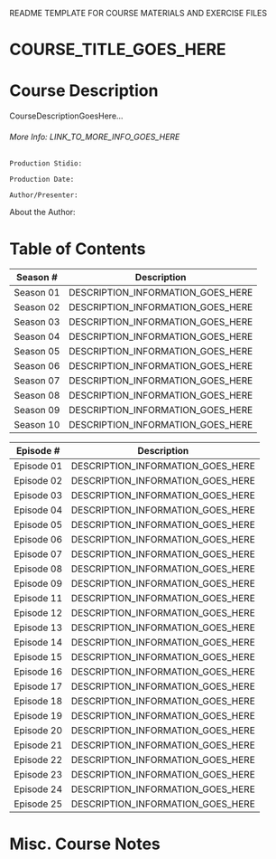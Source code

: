 README TEMPLATE FOR COURSE MATERIALS AND EXERCISE FILES

# COURSE_TITLE_GOES_HERE

# Course Description
CourseDescriptionGoesHere...

###### More Info:  LINK_TO_MORE_INFO_GOES_HERE

`Production Stidio:  `

`Production Date:  `

`Author/Presenter:  `

About the Author:

# Table of Contents

| Season # | Description |
| -------- | ----------- |
| Season 01 | DESCRIPTION_INFORMATION_GOES_HERE |
| Season 02 | DESCRIPTION_INFORMATION_GOES_HERE |
| Season 03 | DESCRIPTION_INFORMATION_GOES_HERE |
| Season 04 | DESCRIPTION_INFORMATION_GOES_HERE |
| Season 05 | DESCRIPTION_INFORMATION_GOES_HERE |
| Season 06 | DESCRIPTION_INFORMATION_GOES_HERE |
| Season 07 | DESCRIPTION_INFORMATION_GOES_HERE |
| Season 08 | DESCRIPTION_INFORMATION_GOES_HERE |
| Season 09 | DESCRIPTION_INFORMATION_GOES_HERE |
| Season 10 | DESCRIPTION_INFORMATION_GOES_HERE |

| Episode # | Description |
| -------- | ----------- |
| Episode 01 | DESCRIPTION_INFORMATION_GOES_HERE |
| Episode 02 | DESCRIPTION_INFORMATION_GOES_HERE |
| Episode 03 | DESCRIPTION_INFORMATION_GOES_HERE |
| Episode 04 | DESCRIPTION_INFORMATION_GOES_HERE |
| Episode 05 | DESCRIPTION_INFORMATION_GOES_HERE |
| Episode 06 | DESCRIPTION_INFORMATION_GOES_HERE |
| Episode 07 | DESCRIPTION_INFORMATION_GOES_HERE |
| Episode 08 | DESCRIPTION_INFORMATION_GOES_HERE |
| Episode 09 | DESCRIPTION_INFORMATION_GOES_HERE |
| Episode 11 | DESCRIPTION_INFORMATION_GOES_HERE |
| Episode 12 | DESCRIPTION_INFORMATION_GOES_HERE |
| Episode 13 | DESCRIPTION_INFORMATION_GOES_HERE |
| Episode 14 | DESCRIPTION_INFORMATION_GOES_HERE |
| Episode 15 | DESCRIPTION_INFORMATION_GOES_HERE |
| Episode 16 | DESCRIPTION_INFORMATION_GOES_HERE |
| Episode 17 | DESCRIPTION_INFORMATION_GOES_HERE |
| Episode 18 | DESCRIPTION_INFORMATION_GOES_HERE |
| Episode 19 | DESCRIPTION_INFORMATION_GOES_HERE |
| Episode 20 | DESCRIPTION_INFORMATION_GOES_HERE |
| Episode 21 | DESCRIPTION_INFORMATION_GOES_HERE |
| Episode 22 | DESCRIPTION_INFORMATION_GOES_HERE |
| Episode 23 | DESCRIPTION_INFORMATION_GOES_HERE |
| Episode 24 | DESCRIPTION_INFORMATION_GOES_HERE |
| Episode 25 | DESCRIPTION_INFORMATION_GOES_HERE |


# Misc. Course Notes
